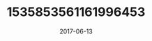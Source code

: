 ---
title: "1535853561161996453"
image: "2017-06-13 08.53.53 1535853561161996453_46248401"
date: "2017-06-13"
type: "photo"
---